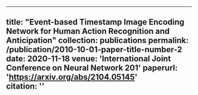
---
title: "Event-based Timestamp Image Encoding Network for Human Action Recognition and Anticipation"
collection: publications
permalink: /publication/2010-10-01-paper-title-number-2
date: 2020-11-18
venue: 'International Joint Conference on Neural Network 201'
paperurl: 'https://arxiv.org/abs/2104.05145'  
citation: ''
---

